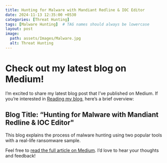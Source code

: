 ```yaml
---
title: Hunting for Malware with Mandiant Redline & IOC Editor
date: 2024-11-13 12:35:00 +0530
categories: [Threat Hunting]
tags: [Malware Hunting]  # TAG names should always be lowercase
layout: post
image:
  path: assets/Images/Malware.jpg
  alt: Threat Hunting
---
```


# Check out my latest blog on Medium! 

I’m excited to share my latest blog post that I’ve published on Medium. If you’re interested in [Reading my blog](https://medium.com/@xUr00U/hunting-for-malware-with-mandiant-redline-ioc-editor-9856fb9ddf7c), here’s a brief overview:

## Blog Title: “Hunting for Malware with Mandiant Redline & IOC Editor"

This blog explains the process of malware hunting using two popular tools with a real-life ransomware sample.

Feel free to [read the full article on Medium](https://medium.com/@xUr00U/hunting-for-malware-with-mandiant-redline-ioc-editor-9856fb9ddf7c). I’d love to hear your thoughts and feedback!
